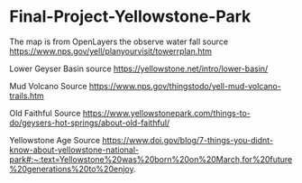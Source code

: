 # Final-Project-Yellowstone-Park
The map is from OpenLayers
the observe water fall source https://www.nps.gov/yell/planyourvisit/towerrplan.htm

Lower Geyser Basin source https://yellowstone.net/intro/lower-basin/

Mud Volcano Source https://www.nps.gov/thingstodo/yell-mud-volcano-trails.htm

Old Faithful Source https://www.yellowstonepark.com/things-to-do/geysers-hot-springs/about-old-faithful/

Yellowstone Age Source https://www.doi.gov/blog/7-things-you-didnt-know-about-yellowstone-national-park#:~:text=Yellowstone%20was%20born%20on%20March,for%20future%20generations%20to%20enjoy.